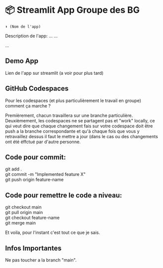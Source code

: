 # 📦 Streamlit App Groupe des BG 
```
⬆️ (Nom de l'app)
```

Description de l'app:
...
...

...

## Demo App

Lien de l'app sur streamlit (a voir pour plus tard)

## GitHub Codespaces

Pour les codespaces (et plus particulièrement le travail en groupe) comment ça marche ? 

Premièrement, chacun travaillera sur une branche particulière. 
Deuxièmement, les codespaces ne se partagent pas et "work" locally, ce qui veut dire que chaque changement fais sur votre codespace doit être push a la branche correspondante et qu'à chaque fois que vous y retravaillez dessus il faut le mettre a jour (dans le cas ou des changements ont été éffctué par d'autre personne. 

Code pour commit:  
---  
git add .  
git commit -m "Implemented feature X"  
git push origin feature-name  

Code pour remettre le code a niveau:  
---  
git checkout main  
git pull origin main  
git checkout feature-name    
git merge main  

Et voila, pour l'instant c'est tout ce que je sais.
## Infos Importantes
Ne pas toucher a la branch "main". 

